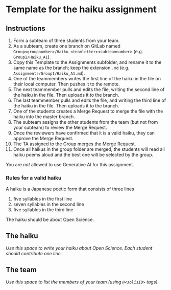 # Template for the haiku assignment

## Instructions

1. Form a subteam of three students from your team.
2. As a subteam, create one branch on GitLab named `Group<groupnumber>/Haiku_<teamletter><subteamnumber>` (e.g. `Group1/Haiku_A1`).
3. Copy this Template to the Assignments subfolder, and rename it to the same name as the branch; keep the extension `.md` (e.g. `Assignments/Group1/Haiku_A1.md`).
4. One of the teammembers writes the first line of the haiku in the file on their local computer. Then pushes it to the remote.
5. The next teammember pulls and edits the file, writing the second line of the haiku in the file. Then uploads it to the branch.
6. The last teammember pulls and edits the file, and writing the third line of the haiku in the file. Then uploads it to the branch.
7. One of the students creates a Merge Request to merge the file with the haiku into the master branch.
8. The subteam assigns the other students from the team (but not from your subteam) to review the Merge Request.
9. Once the reviewers have confirmed that it is a valid haiku, they can approve the Merge Request.
10. The TA assigned to the Group merges the Merge Request.
11. Once all haikus in the group folder are merged, the students will read all haiku poems aloud and the best one will be selected by the group.

You are _not_ allowed to use Generative AI for this assignment.

### Rules for a valid haiku
A haiku is a Japanese poetic form that consists of three lines
1. five syllables in the first line
2. seven syllables in the second line
3. five syllables in the third line

The haiku should be about Open Science.

## The haiku
_Use this space to write your haiku about Open Science. Each student should contribute one line._

## The team
_Use this space to list the members of your team (using `@<solisID>` tags)._
